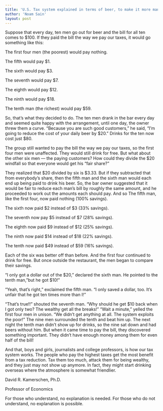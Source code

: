 ```yaml
---
title: 'U.S. Tax system explained in terms of beer, to make it more manageable'
author: 'Noam Sain'
layout: post
---
```


Suppose that every day, ten men go out for beer and the bill for all ten comes to $100. If they paid the bill the way we pay our taxes, it would go something like this:

The first four men (the poorest) would pay nothing.

The fifth would pay $1.

The sixth would pay $3.

The seventh would pay $7.

The eighth would pay $12.

The ninth would pay $18.

The tenth man (the richest) would pay $59.

So, that’s what they decided to do. The ten men drank in the bar every day and seemed quite happy with the arrangement, until one day, the owner threw them a curve. “Because you are such good customers,” he said, “I’m going to reduce the cost of your daily beer by $20.” Drinks for the ten now cost just $80.

The group still wanted to pay the bill the way we pay our taxes, so the first four men were unaffected. They would still drink for free. But what about the other six men — the paying customers? How could they divide the $20 windfall so that everyone would get his “fair share?”

They realized that $20 divided by six is $3.33. But if they subtracted that from everybody’s share, then the fifth man and the sixth man would each end up being paid to drink his beer. So, the bar owner suggested that it would be fair to reduce each man’s bill by roughly the same amount, and he proceeded to work out the amounts each should pay. And so The fifth man, like the first four, now paid nothing (100% savings).

The sixth now paid $2 instead of $3 (33% savings).

The seventh now pay $5 instead of $7 (28% savings).

The eighth now paid $9 instead of $12 (25% savings).

The ninth now paid $14 instead of $18 (22% savings).

The tenth now paid $49 instead of $59 (16% savings).

Each of the six was better off than before. And the first four continued to drink for free. But once outside the restaurant, the men began to compare their savings.

“I only got a dollar out of the $20,” declared the sixth man. He pointed to the tenth man,”but he got $10!”

“Yeah, that’s right,” exclaimed the fifth man. “I only saved a dollar, too. It’s unfair that he got ten times more than I!”

“That’s true!!” shouted the seventh man. “Why should he get $10 back when I got only two? The wealthy get all the breaks!” “Wait a minute,” yelled the first four men in unison. “We didn’t get anything at all. The system exploits the poor!” The nine men surrounded the tenth and beat him up. The next night the tenth man didn’t show up for drinks, so the nine sat down and had beers without him. But when it came time to pay the bill, they discovered something important. They didn’t have enough money among them for even half of the bill!

And that, boys and girls, journalists and college professors, is how our tax system works. The people who pay the highest taxes get the most benefit from a tax reduction. Tax them too much, attack them for being wealthy, and they just may not show up anymore. In fact, they might start drinking overseas where the atmosphere is somewhat friendlier.

David R. Kamerschen, Ph.D.

Professor of Economics

For those who understand, no explanation is needed. For those who do not understand, no explanation is possible.